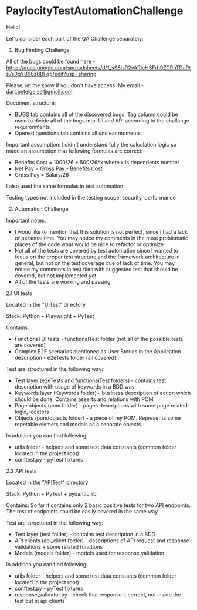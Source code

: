 # PaylocityTestAutomationChallenge

Hello!

Let's consider each part of the QA Challenge separately:



1. Bug Finding Challenge

All of the bugs could be found here - https://docs.google.com/spreadsheets/d/1_sS8izR2vARIcHSFrh9ZCRnTDaPts7s0gYB98zBBFqg/edit?usp=sharing

Please, let me know if you don't have access. My email - dart.betelgeize@gmail.com

Document structure:
- BUGS tab contains all of the discovered bugs. Tag column could be used to divide all of the bugs into: UI and API according to the challange requironments
- Opened questions tab contains all unclear moments

Important assumption:
I didn't understand fully the calculation logic so made an assumption that following formulas are correct:
- Benefits Cost = 1000/26 + 500/26*x where x is dependents number
- Net Pay = Gross Pay - Benefits Cost
- Gross Pay = Salary/26

I also used the same formulas in test automation

Testing types not included in the testing scope: security, performance



2. Automation Challenge

Important notes:
- I woud like to mention that this solution is not perfect, since I had a lack of personal time. You may notice my comments in the most problematic places of the code what would be nice to refactor or optimize.
- Not all of the tests are covered by test automation since I wanted to focus on the proper test structure and the framework architecture in general, but not on the test coverage due of lack of time. You may notice my comments in test files with suggested test that should be covered, but not implemented yet.
- All of the tests are working and passing

2.1 UI tests

Located in the "UITest" directory

Stack: Python + Playwright + PyTest

Contains:
- Functional UI tests - functionalTest folder (not all of the possible tests are covered)
- Complex E2E scenarios mentioned as User Stories in the Application description - e2eTests folder (all covered)

Test are structured in the following way:
- Test layer (e2eTests and functionalTest folders) - contains test description with usage of keywords in a BDD way
- Keywords layer (Keywords folder) - business description of action which should be done. Contains asserts and relations with POM
- Page objects (pom folder) - pages descriptions with some page related logic, locators
- Objects (pom/objects folder) - a piece of my POM. Represents some repetable elemets and modals as a seoarate objects

In addition you can find following:
- utils folder - helpers and some test data constants (common folder located in the project root)
- conftest.py - pyTest fixtures


2.2 API tests

Located in the "APITest" directory

Stack: Python + PyTest + pydantic lib

Contains:
So far it contains only 2 basic positive tests for two API endpoints.
The rest of endpoints could be easily covered in the same way.

Test are structured in the following way:
- Test layer (test folder) - contains test description in a BDD
- API clients (api_client folder) - descriptions of API request and response validations + some related functions
- Models (models folder) - models used for response validation

In addition you can find following:
- utils folder - helpers and some test data constants (common folder located in the project root)
- conftest.py - pyTest fixtures
- response_validator.py - check that response it correct, not inside the test but in api clients